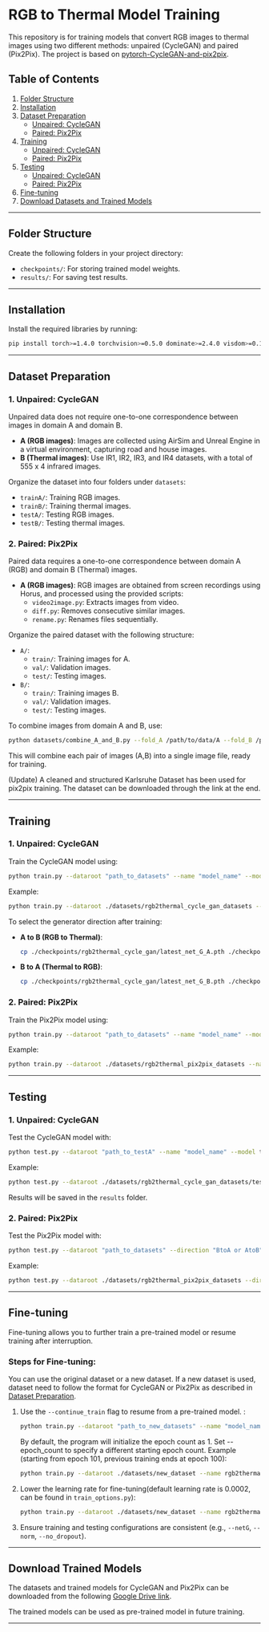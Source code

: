 
# RGB to Thermal Model Training

This repository is for training models that convert RGB images to thermal images using two different methods: unpaired (CycleGAN) and paired (Pix2Pix). The project is based on [pytorch-CycleGAN-and-pix2pix](https://github.com/junyanz/pytorch-CycleGAN-and-pix2pix).

## Table of Contents
1. [Folder Structure](#folder-structure)
2. [Installation](#installation)
3. [Dataset Preparation](#dataset-preparation)
   - [Unpaired: CycleGAN](#unpaired-cyclegan)
   - [Paired: Pix2Pix](#paired-pix2pix)
4. [Training](#training)
   - [Unpaired: CycleGAN](#training-cyclegan)
   - [Paired: Pix2Pix](#training-pix2pix)
5. [Testing](#testing)
   - [Unpaired: CycleGAN](#testing-cyclegan)
   - [Paired: Pix2Pix](#testing-pix2pix)
6. [Fine-tuning](#fine-tuning)
7. [Download Datasets and Trained Models](#download-trained-models)

---

## Folder Structure

Create the following folders in your project directory:
- `checkpoints/`: For storing trained model weights.
- `results/`: For saving test results.

---

## Installation

Install the required libraries by running:
```bash
pip install torch>=1.4.0 torchvision>=0.5.0 dominate>=2.4.0 visdom>=0.1.8.8 wandb
```

---

## Dataset Preparation

### 1. Unpaired: CycleGAN

Unpaired data does not require one-to-one correspondence between images in domain A and domain B.  
- **A (RGB images)**: Images are collected using AirSim and Unreal Engine in a virtual environment, capturing road and house images.  
- **B (Thermal images)**: Use IR1, IR2, IR3, and IR4 datasets, with a total of 555 x 4 infrared images.

Organize the dataset into four folders under `datasets`:
- `trainA/`: Training RGB images.
- `trainB/`: Training thermal images.
- `testA/`: Testing RGB images.
- `testB/`: Testing thermal images.

### 2. Paired: Pix2Pix

Paired data requires a one-to-one correspondence between domain A (RGB) and domain B (Thermal) images.  
- **A (RGB images)**: RGB images are obtained from screen recordings using Horus, and processed using the provided scripts:
  - `video2image.py`: Extracts images from video.
  - `diff.py`: Removes consecutive similar images.
  - `rename.py`: Renames files sequentially.

Organize the paired dataset with the following structure:
- `A/`:
  - `train/`: Training images for A.
  - `val/`: Validation images.
  - `test/`: Testing images.
- `B/`:
  - `train/`: Training images B.
  - `val/`: Validation images.
  - `test/`: Testing images.

To combine images from domain A and B, use:
```bash
python datasets/combine_A_and_B.py --fold_A /path/to/data/A --fold_B /path/to/data/B --fold_AB /path/to/data
```
This will combine each pair of images (A,B) into a single image file, ready for training.


(Update) A cleaned and structured Karlsruhe Dataset has been used for pix2pix training. The dataset can be downloaded through the link at the end.

---

## Training

### 1. Unpaired: CycleGAN

Train the CycleGAN model using:
```bash
python train.py --dataroot "path_to_datasets" --name "model_name" --model cycle_gan
```
Example:
```bash
python train.py --dataroot ./datasets/rgb2thermal_cycle_gan_datasets --name rgb2thermal_cycle_gan --model cycle_gan
```
To select the generator direction after training:
- **A to B (RGB to Thermal)**:  
  ```bash
  cp ./checkpoints/rgb2thermal_cycle_gan/latest_net_G_A.pth ./checkpoints/rgb2thermal_cycle_gan/latest_net_G.pth
  ```
- **B to A (Thermal to RGB)**:  
  ```bash
  cp ./checkpoints/rgb2thermal_cycle_gan/latest_net_G_B.pth ./checkpoints/rgb2thermal_cycle_gan/latest_net_G.pth
  ```

### 2. Paired: Pix2Pix

Train the Pix2Pix model using:
```bash
python train.py --dataroot "path_to_datasets" --name "model_name" --model pix2pix --direction "BtoA or AtoB"
```
Example:
```bash
python train.py --dataroot ./datasets/rgb2thermal_pix2pix_datasets --name rgb2thermal_pix2pix --model pix2pix --direction AtoB --display_id -1
```

---

## Testing

### 1. Unpaired: CycleGAN

Test the CycleGAN model with:
```bash
python test.py --dataroot "path_to_testA" --name "model_name" --model test --no_dropout
```
Example:
```bash
python test.py --dataroot ./datasets/rgb2thermal_cycle_gan_datasets/testA --name rgb2thermal_cycle_gan --model test --no_dropout
```
Results will be saved in the `results` folder.

### 2. Paired: Pix2Pix

Test the Pix2Pix model with:
```bash
python test.py --dataroot "path_to_datasets" --direction "BtoA or AtoB" --model pix2pix --name "model_name"
```
Example:
```bash
python test.py --dataroot ./datasets/rgb2thermal_pix2pix_datasets --direction AtoB --model pix2pix --name rgb2thermal_pix2pix
```
---

## Fine-tuning

Fine-tuning allows you to further train a pre-trained model or resume training after interruption.  

### Steps for Fine-tuning:
You can use the original dataset or a new dataset. If a new dataset is used, dataset need to follow the format for CycleGAN or Pix2Pix as described in [Dataset Preparation](#dataset-preparation).
1. Use the `--continue_train` flag to resume from a pre-trained model. :
   ```bash
   python train.py --dataroot "path_to_new_datasets" --name "model_name" --model pix2pix --continue_train --epoch_count <starting_epoch>
   ```
   By default, the program will initialize the epoch count as 1. Set --epoch_count <int> to specify a different starting epoch count. Example (starting from epoch 101, previous training ends at epoch 100):
   ```bash
   python train.py --dataroot ./datasets/new_dataset --name rgb2thermal_pix2pix --model pix2pix --direction AtoB --continue_train --epoch_count 101
   ```

2. Lower the learning rate for fine-tuning(default learning rate is 0.0002, can be found in `train_options.py`):
   ```bash
   python train.py --dataroot ./datasets/new_dataset --name rgb2thermal_pix2pix --model pix2pix --direction AtoB --continue_train --lr 0.00005
   ```

3. Ensure training and testing configurations are consistent (e.g., `--netG`, `--norm`, `--no_dropout`).

---


## Download Trained Models

The datasets and trained models for CycleGAN and Pix2Pix can be downloaded from the following [Google Drive link](https://drive.google.com/drive/folders/18QJaQ-h_MefTEfjMUPvytXDEaCUB_sTc?usp=sharing).

The trained models can be used as pre-trained model in future training.

---

